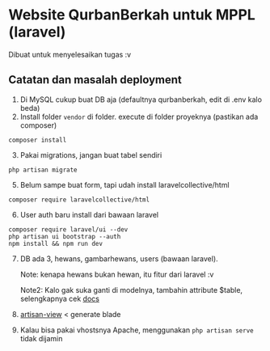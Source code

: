 # Website QurbanBerkah untuk MPPL (laravel)
Dibuat untuk menyelesaikan tugas :v
## Catatan dan masalah deployment
1. Di MySQL cukup buat DB aja (defaultnya qurbanberkah, edit di .env kalo beda)
2. Install folder `vendor` di folder. execute di folder proyeknya (pastikan ada composer)
```
composer install
```
3. Pakai migrations, jangan buat tabel sendiri
```
php artisan migrate
```
5. Belum sampe buat form, tapi udah install laravelcollective/html
```
composer require laravelcollective/html
```
6. User auth baru install dari bawaan laravel
```
composer require laravel/ui --dev
php artisan ui bootstrap --auth
npm install && npm run dev
```
7. DB ada 3, hewans, gambarhewans, users (bawaan laravel).

   Note: kenapa hewans bukan hewan, itu fitur dari laravel :v
   
   Note2: Kalo gak suka ganti di modelnya, tambahin attribute $table, selengkapnya cek [docs](https://laravel.com/docs/master/eloquent)
8. [artisan-view](https://github.com/svenluijten/artisan-view) < generate blade
9. Kalau bisa pakai vhostsnya Apache, menggunakan `php artisan serve` tidak dijamin
